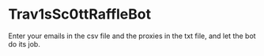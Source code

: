 # Trav1sSc0ttRaffleBot

Enter your emails in the csv file and the proxies in the txt file, and let the bot do its job.
